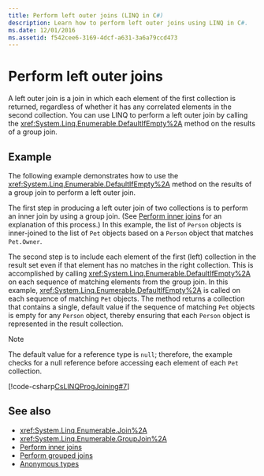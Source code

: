 ```yaml
---
title: Perform left outer joins (LINQ in C#)
description: Learn how to perform left outer joins using LINQ in C#.
ms.date: 12/01/2016
ms.assetid: f542cee6-3169-4dcf-a631-3a6a79ccd473
---
```

# Perform left outer joins

A left outer join is a join in which each element of the first collection is returned, regardless of whether it has any correlated elements in the second collection. You can use LINQ to perform a left outer join by calling the <xref:System.Linq.Enumerable.DefaultIfEmpty%2A> method on the results of a group join.

## Example

The following example demonstrates how to use the <xref:System.Linq.Enumerable.DefaultIfEmpty%2A> method on the results of a group join to perform a left outer join.

The first step in producing a left outer join of two collections is to perform an inner join by using a group join. (See [Perform inner joins](perform-inner-joins.md) for an explanation of this process.) In this example, the list of `Person` objects is inner-joined to the list of `Pet` objects based on a `Person` object that matches `Pet.Owner`.

The second step is to include each element of the first (left) collection in the result set even if that element has no matches in the right collection. This is accomplished by calling <xref:System.Linq.Enumerable.DefaultIfEmpty%2A> on each sequence of matching elements from the group join. In this example, <xref:System.Linq.Enumerable.DefaultIfEmpty%2A> is called on each sequence of matching `Pet` objects. The method returns a collection that contains a single, default value if the sequence of matching `Pet` objects is empty for any `Person` object, thereby ensuring that each `Person` object is represented in the result collection.

> [!NOTE]
> The default value for a reference type is `null`; therefore, the example checks for a null reference before accessing each element of each `Pet` collection.

[!code-csharp[CsLINQProgJoining#7](~/samples/snippets/csharp/concepts/linq/how-to-perform-left-outer-joins_1.cs)]

## See also

- <xref:System.Linq.Enumerable.Join%2A>
- <xref:System.Linq.Enumerable.GroupJoin%2A>
- [Perform inner joins](perform-inner-joins.md)
- [Perform grouped joins](perform-grouped-joins.md)
- [Anonymous types](../programming-guide/classes-and-structs/anonymous-types.md)
